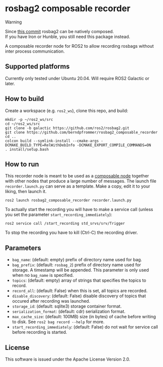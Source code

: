 # rosbag2 composable recorder

> [!WARNING]
> Since [this commit](https://github.com/ros2/rosbag2/commit/0fcc839d4363855fe4a5c8693b5e16dfd64b9b34) rosbag2 can be natively composed.\
> If you have Iron or Hunble, you still need this package instead.

A composable recorder node for ROS2 to allow recording rosbags without
inter process communication.

## Supported platforms

Currently only tested under Ubuntu 20.04. Will require ROS2 Galactic
or later.

## How to build
Create a workspace (e.g. ``ros2_ws``), clone this repo, and build:
```
mkdir -p ~/ros2_ws/src
cd ~/ros2_ws/src
git clone -b galactic https://github.com/ros2/rosbag2.git
git clone https://github.com/berndpfrommer/rosbag2_composable_recorder
cd ..
colcon build --symlink-install --cmake-args -DCMAKE_BUILD_TYPE=RelWithDebInfo -DCMAKE_EXPORT_COMPILE_COMMANDS=ON
. install/setup.bash
```

## How to run

This recorder node is meant to be used as a
[composable node](https://docs.ros.org/en/foxy/Tutorials/Composition.html) together
with other nodes that produce a large number of messages. The launch
file ``recorder.launch.py`` can serve as a template. Make a copy, edit
it to your liking, then launch it.
```
ros2 launch rosbag2_composable_recorder recorder.launch.py

```
To actually start the recording you will have to make a service call
(unless you set the parameter ``start_recording_immediately``):
```
ros2 service call /start_recording std_srvs/srv/Trigger
```
To stop the recording you have to kill (Ctrl-C) the recording driver.

## Parameters

- ``bag_name``: (default: empty) prefix of directory name used for bag.
- ``bag_prefix``: (default: ``rosbag_2``) prefix of directory name used for storage. A
    timestamp will be appended. This parameter is only used when no
    ``bag_name`` is specified.
- ``topics``: (default: empty) array of strings that specifies the topics to record.
- ``record_all``: (default: False) when this is set, all topics are recorded.
- ``disable_discovery``: (default: False) disable discovery of topics
    that occured after recording was launched.
- ``storage_id``: (default: sqlite3) storage container format.
- ``serialization_format``: (default: cdr) serialization format.
- ``max_cache_size``: (default: 100MB) size (in bytes) of cache before
    writing to disk. See ``ros2 bag record --help`` for more.
- ``start_recording_immediately``: (default: False) do not wait for
    service call before recording is started.


## License

This software is issued under the Apache License Version 2.0.
